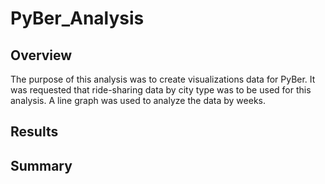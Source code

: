 # PyBer_Analysis
<!-- The written analysis has the following:

Overview of the analysis:

The purpose of the new analysis is well defined. (3 pt)


Results:

There is a description of the differences in ride-sharing data among the different city types. Ride-sharing data include the total rides, total drivers, total fares, average fare per ride and driver, and total fare by city type. (7 pt)

Summary:

There is a statement summarizing three business recommendations to the CEO for addressing any disparities among the city types. (4 pt) -->
## Overview
The purpose of this analysis was to create visualizations data for PyBer. It was requested that ride-sharing data by city type was to be used for this analysis. A line graph was used to analyze the data by weeks. 
## Results
## Summary
